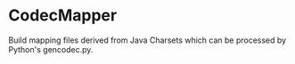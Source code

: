 CodecMapper
===========

Build mapping files derived from Java Charsets which can be processed by Python's gencodec.py.
